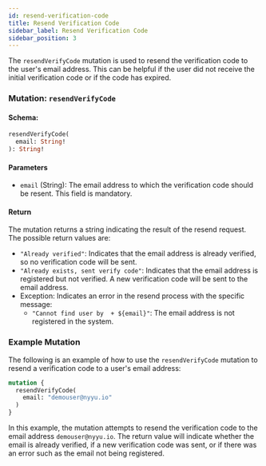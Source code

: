 ```yaml
---
id: resend-verification-code
title: Resend Verification Code
sidebar_label: Resend Verification Code
sidebar_position: 3
---
```


The `resendVerifyCode` mutation is used to resend the verification code to the user's email address. This can be helpful if the user did not receive the initial verification code or if the code has expired.

### Mutation: `resendVerifyCode`

#### Schema:
```graphql
resendVerifyCode(
  email: String!
): String!
```

#### Parameters

- `email` (String): The email address to which the verification code should be resent. This field is mandatory.

#### Return

The mutation returns a string indicating the result of the resend request. The possible return values are:

- `"Already verified"`: Indicates that the email address is already verified, so no verification code will be sent.
- `"Already exists, sent verify code"`: Indicates that the email address is registered but not verified. A new verification code will be sent to the email address.
- Exception: Indicates an error in the resend process with the specific message:
  - `"Cannot find user by  + ${email}"`: The email address is not registered in the system.

### Example Mutation

The following is an example of how to use the `resendVerifyCode` mutation to resend a verification code to a user's email address:

```graphql
mutation {
  resendVerifyCode(
    email: "demouser@nyyu.io"
  )
}
```

In this example, the mutation attempts to resend the verification code to the email address `demouser@nyyu.io`. The return value will indicate whether the email is already verified, if a new verification code was sent, or if there was an error such as the email not being registered.